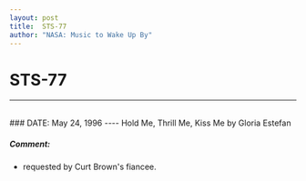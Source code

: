 ```yaml
---
layout: post
title:  STS-77
author: "NASA: Music to Wake Up By"
---
```


# STS-77
----
<br/>
### DATE: May 24, 1996
----
Hold Me, Thrill Me, Kiss Me by Gloria Estefan

##### Comment:
* requested by Curt Brown's fiancee.
